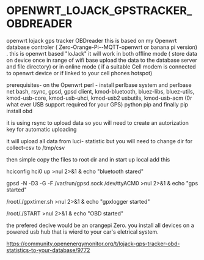 # OPENWRT_LOJACK_GPSTRACKER_OBDREADER

openwrt  lojack gps tracker OBDreader
this is based on my Openwrt database controler ( Zero-Orange-Pi--MQTT-openwrt or banana pi version) . this is openwrt based "loJack"  it will work in both offline mode 
( store data on device  once in range of  wifi base upload the data to  the database server and  file directory)
or in online mode ( if a suitable Cell modem is connected to openwrt device or if linked to your cell phones hotspot)

prerequisites- on the  Openwrt
perl - install perlbase system and perlbase net
bash, rsync, gpsd, gpsd client, kmod-bluetooth, bluez-libs, bluez-utils, kmod-usb-core, kmod-usb-uhci, kmod-usb2 usbutils, 
kmod-usb-acm (0r what ever USB support required for your GPS)
python pip
and finally  pip install obd

it is using rsync to upload data  so you will need to create an autorization key for automatic uploading

it will upload all data  from luci- statistic  but you will need to change dir for collect-csv to /tmp/csv

then simple copy the files to  root dir
 and  in start up local add this
 
 hciconfig hci0 up >nul 2>&1 & echo "bluetooth stared"
 
gpsd -N -D3 -G -F /var/run/gpsd.sock /dev/ttyACM0 >nul 2>&1 & echo "gps started"

/root/./gpxtimer.sh >nul 2>&1 & echo "gpxlogger started"

/root/./START >nul 2>&1 & echo "OBD started"

the prefered decive would be an orangepi Zero.  you install all devices on a powered usb hub that is wierd to your car's eletrical system.


https://community.openenergymonitor.org/t/lojack-gps-tracker-obd-statistics-to-your-database/9772
